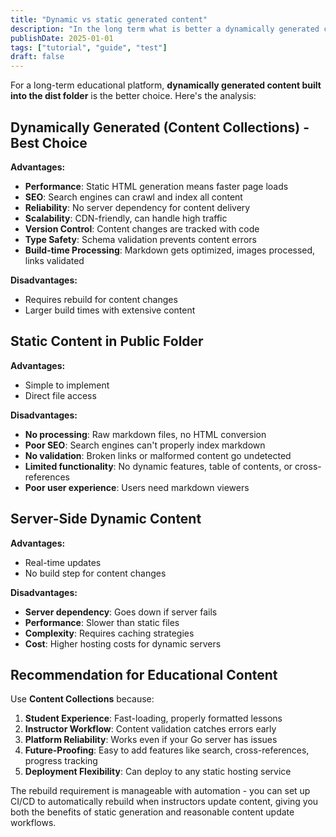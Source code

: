 ```yaml
---
title: "Dynamic vs static generated content"
description: "In the long term what is better a dynamically generated content built into dist folder or static content in the public folder or any other folder"
publishDate: 2025-01-01
tags: ["tutorial", "guide", "test"]
draft: false
---
```

For a long-term educational platform, **dynamically generated content built into the dist folder** is the better choice. Here's the analysis:

## Dynamically Generated (Content Collections) - Best Choice

**Advantages:**
- **Performance**: Static HTML generation means faster page loads
- **SEO**: Search engines can crawl and index all content
- **Reliability**: No server dependency for content delivery
- **Scalability**: CDN-friendly, can handle high traffic
- **Version Control**: Content changes are tracked with code
- **Type Safety**: Schema validation prevents content errors
- **Build-time Processing**: Markdown gets optimized, images processed, links validated

**Disadvantages:**
- Requires rebuild for content changes
- Larger build times with extensive content

## Static Content in Public Folder

**Advantages:**
- Simple to implement
- Direct file access

**Disadvantages:**
- **No processing**: Raw markdown files, no HTML conversion
- **Poor SEO**: Search engines can't properly index markdown
- **No validation**: Broken links or malformed content go undetected
- **Limited functionality**: No dynamic features, table of contents, or cross-references
- **Poor user experience**: Users need markdown viewers

## Server-Side Dynamic Content

**Advantages:**
- Real-time updates
- No build step for content changes

**Disadvantages:**
- **Server dependency**: Goes down if server fails
- **Performance**: Slower than static files
- **Complexity**: Requires caching strategies
- **Cost**: Higher hosting costs for dynamic servers

## Recommendation for Educational Content

Use **Content Collections** because:

1. **Student Experience**: Fast-loading, properly formatted lessons
2. **Instructor Workflow**: Content validation catches errors early
3. **Platform Reliability**: Works even if your Go server has issues
4. **Future-Proofing**: Easy to add features like search, cross-references, progress tracking
5. **Deployment Flexibility**: Can deploy to any static hosting service

The rebuild requirement is manageable with automation - you can set up CI/CD to automatically rebuild when instructors update content, giving you both the benefits of static generation and reasonable content update workflows.